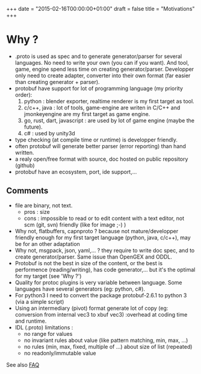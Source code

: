 +++
date = "2015-02-16T00:00:00+01:00"
draft = false
title = "Motivations"
+++

# Why ?

* .proto is used as spec and to generate generator/parser for several languages. No need to write your own (you can if you want). And tool, game, engine spend less time on creating generator/parser. Developper only need to create adapter, converter into their own format (far easier than creating generator + parser).
* protobuf have support for lot of programming language (my priority order):
  1. python : blender exporter, realtime renderer is my first target as tool.
  2. c/c++, java : lot of tools, game-engine are writen in C/C++ and jmonkeyengine are my first target as game engine.
  3. go, rust, dart, javascript : are used by lot of game engine (maybe the future).
  4. c# : used by unity3d
* type checking (at compile time or runtime) is developper friendly.
* often protobuf will generate better parser (error reporting) than hand written.
* a realy open/free format with source, doc hosted on public repository (github)
* protobuf have an ecosystem, port, ide support,...


## Comments

* file are binary, not text.
  * pros : size
  * cons : impossible to read or to edit content with a text editor, not scm (git, svn) friendly (like for image ;-) )
* Why not, flatbuffers, capnproto ? because not mature/developper friendly enough for my first target language (python, java, c/c++), may be for an other adaptation
* Why not, msgpack, json, yaml,... ? they require to write doc spec, and to create generator/parser. Same issue than OpenGEX and ODDL.
* Protobuf is not the best in size of the content, or the best is performence (reading/writing), has code generator,... but it's the optimal for my target (see 'Why ?')
* Quality for protoc plugins is very variable between language. Some languages have several generators (eg: python, c#).
* For python3 I need to convert the package protobuf-2.6.1 to python 3 (via a simple script)
* Using an intermediary (pivot) format generate lot of copy (eg: conversion from internal vec3 to xbuf vec3) :overhead at coding time and runtime.
* IDL (.proto) limitations :
  * no range for values
  * no invariant rules about value (like pattern matching, min, max, ...)
  * no rules (min, max, fixed, multiple of ...) about size of list (repeated)
  * no readonly/immutable value

See also [FAQ](FAQ)
